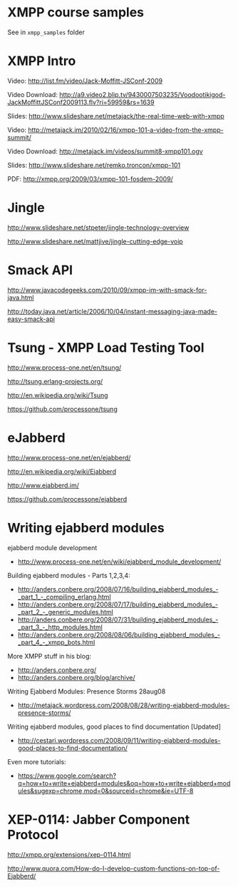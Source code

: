 XMPP course samples
===================

See in `xmpp_samples` folder


XMPP Intro
==========

Video:
http://list.fm/video/Jack-Moffitt-JSConf-2009

Video Download:
http://a9.video2.blip.tv/9430007503235/Voodootikigod-JackMoffittJSConf2009113.flv?ri=59959&rs=1639

Slides:
http://www.slideshare.net/metajack/the-real-time-web-with-xmpp

Video:
http://metajack.im/2010/02/16/xmpp-101-a-video-from-the-xmpp-summit/

Video Download:
http://metajack.im/videos/summit8-xmpp101.ogv

Slides:
http://www.slideshare.net/remko.troncon/xmpp-101

PDF:
http://xmpp.org/2009/03/xmpp-101-fosdem-2009/



Jingle
======

http://www.slideshare.net/stpeter/jingle-technology-overview

http://www.slideshare.net/mattjive/jingle-cutting-edge-voip



Smack API
=========

http://www.javacodegeeks.com/2010/09/xmpp-im-with-smack-for-java.html

http://today.java.net/article/2006/10/04/instant-messaging-java-made-easy-smack-api


Tsung - XMPP Load Testing Tool
==============================

http://www.process-one.net/en/tsung/

http://tsung.erlang-projects.org/

http://en.wikipedia.org/wiki/Tsung

https://github.com/processone/tsung


eJabberd
========

http://www.process-one.net/en/ejabberd/

http://en.wikipedia.org/wiki/Ejabberd

http://www.ejabberd.im/

https://github.com/processone/ejabberd


Writing ejabberd modules
========================


ejabberd module development
- http://www.process-one.net/en/wiki/ejabberd_module_development/


Building ejabberd modules - Parts 1,2,3,4:
- http://anders.conbere.org/2008/07/16/building_ejabberd_modules_-_part_1_-_compiling_erlang.html
- http://anders.conbere.org/2008/07/17/building_ejabberd_modules_-_part_2_-_generic_modules.html
- http://anders.conbere.org/2008/07/31/building_ejabberd_modules_-_part_3_-_http_modules.html
- http://anders.conbere.org/2008/08/06/building_ejabberd_modules_-_part_4_-_xmpp_bots.html

More XMPP stuff in his blog:
- http://anders.conbere.org/
- http://anders.conbere.org/blog/archive/


Writing Ejabberd Modules: Presence Storms	 28aug08
- http://metajack.wordpress.com/2008/08/28/writing-ejabberd-modules-presence-storms/

Writing ejabberd modules, good places to find documentation [Updated]
- http://cestari.wordpress.com/2008/09/11/writing-ejabberd-modules-good-places-to-find-documentation/


Even more tutorials:
- https://www.google.com/search?q=how+to+write+ejabberd+modules&oq=how+to+write+ejabberd+modules&sugexp=chrome,mod=0&sourceid=chrome&ie=UTF-8



XEP-0114: Jabber Component Protocol
===================================

http://xmpp.org/extensions/xep-0114.html

http://www.quora.com/How-do-I-develop-custom-functions-on-top-of-Ejabberd/








